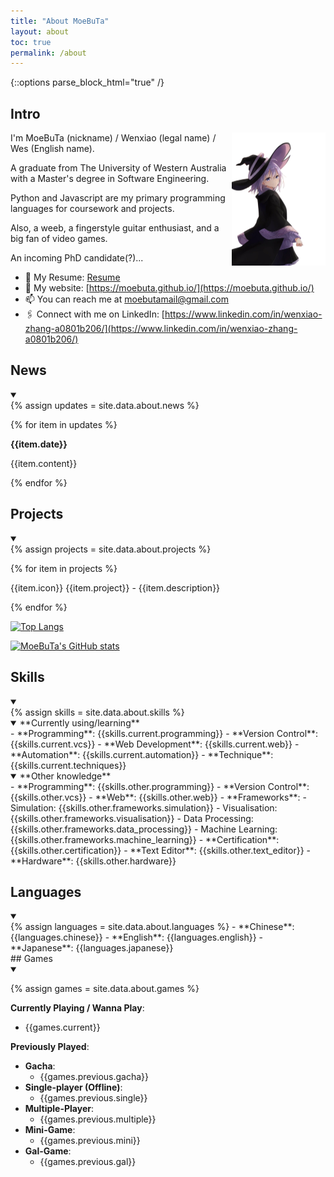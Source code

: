 ```yaml
---
title: "About MoeBuTa"
layout: about
toc: true
permalink: /about
---
```


{::options parse_block_html="true" /}


## Intro

<a href="https://moebuta.github.io/" >
<img align='right' src='/assets/source/anime/image/elaina.png' width="150" height="auto" >
</a>


I'm MoeBuTa (nickname) / Wenxiao (legal name) / Wes (English name).

A graduate from The University of Western Australia with a Master's degree in Software Engineering.

Python and Javascript are my primary programming languages for coursework and projects.

Also, a weeb, a fingerstyle guitar enthusiast, and a big fan of video games.

An incoming PhD candidate(?)...

- 📄 My Resume: [Resume](/assets/materials/Resume/Resume.pdf)
- 🔗 My website: [https://moebuta.github.io/](https://moebuta.github.io/)
- 📫 You can reach me at [moebutamail@gmail.com](moebutamail@gmail.com)
- 🖇️ Connect with me on LinkedIn: [https://www.linkedin.com/in/wenxiao-zhang-a0801b206/](https://www.linkedin.com/in/wenxiao-zhang-a0801b206/)


## News

<details open markdown="1">
<summary></summary>
{% assign updates = site.data.about.news %}

{% for item in updates %}

<div class="{{item.theme}}" markdown="1">

<b><i class="fas fa-fw fa-lightbulb"></i>{{item.date}}</b>

{{item.content}}

</div>

{% endfor %}

</details>


## Projects

<details open markdown="1">
<summary></summary>
{% assign projects = site.data.about.projects %}

{% for item in projects %}

{{item.icon}} {{item.project}} - {{item.description}}

{% endfor %}


[![Top Langs](https://github-readme-stats.vercel.app/api/top-langs/?username=MoeBuTa&layout=compact&theme=tokyonight&card_width=500&langs_count=10)](https://github.com/MoeBuTa/github-readme-stats)

[![MoeBuTa's GitHub stats](https://github-readme-stats.vercel.app/api?username=MoeBuTa&theme=tokyonight&rank_icon=github&card_width=500)](https://github.com/MoeBuTa/github-readme-stats)

</details>

## Skills

<details open markdown="1">
<summary></summary>
{% assign skills = site.data.about.skills %}

<details open markdown="1">
<summary> **Currently using/learning**
</summary>
 - **Programming**: {{skills.current.programming}}
 - **Version Control**: {{skills.current.vcs}}
 - **Web Development**: {{skills.current.web}}
 - **Automation**: {{skills.current.automation}}
 - **Technique**: {{skills.current.techniques}}
</details>


<details open markdown="1">
<summary> **Other knowledge**
</summary>
 - **Programming**: {{skills.other.programming}}
 - **Version Control**: {{skills.other.vcs}}
 - **Web**: {{skills.other.web}}
 - **Frameworks**: 
   - Simulation: {{skills.other.frameworks.simulation}}
   - Visualisation: {{skills.other.frameworks.visualisation}}
   - Data Processing: {{skills.other.frameworks.data_processing}}
   - Machine Learning: {{skills.other.frameworks.machine_learning}}
 - **Certification**: {{skills.other.certification}}
 - **Text Editor**: {{skills.other.text_editor}}
 - **Hardware**: {{skills.other.hardware}}
</details>

</details>

## Languages
<details open markdown="1">
<summary></summary>
{% assign languages = site.data.about.languages %}
- **Chinese**: {{languages.chinese}}
- **English**: {{languages.english}}
- **Japanese**: {{languages.japanese}}
</details>
## Games

<details open markdown="1">
<summary></summary>

{% assign games = site.data.about.games %}

**Currently Playing / Wanna Play**:
 - {{games.current}}

**Previously Played**:
 - **Gacha**:
   - {{games.previous.gacha}}
 - **Single-player (Offline)**:
   - {{games.previous.single}}
 - **Multiple-Player**:
   - {{games.previous.multiple}}
 - **Mini-Game**:
   - {{games.previous.mini}}
 - **Gal-Game**:
   - {{games.previous.gal}}
</details>

 
[UWA]: https://www.uwa.edu.au/
[AWS]: https://www.credly.com/badges/82057be6-157e-4f61-9707-8d84f519eef7/linked_in_profile